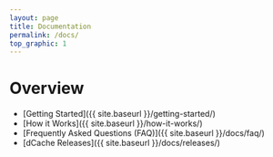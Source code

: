 ```yaml
---
layout: page
title: Documentation
permalink: /docs/
top_graphic: 1
---
```


# Overview

* [Getting Started]({{ site.baseurl }}/getting-started/)
* [How it Works]({{ site.baseurl }}/how-it-works/)
* [Frequently Asked Questions (FAQ)]({{ site.baseurl }}/docs/faq/)
* [dCache Releases]({{ site.baseurl }}/docs/releases/)
